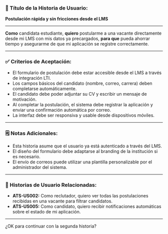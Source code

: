 ### 🧾 Título de la Historia de Usuario:

**Postulación rápida y sin fricciones desde el LMS**

---

**Como** candidata estudiante,
**quiero** postularme a una vacante directamente desde mi LMS con mis datos ya precargados,
**para que** pueda ahorrar tiempo y asegurarme de que mi aplicación se registre correctamente.

---

### ✅ Criterios de Aceptación:

* El formulario de postulación debe estar accesible desde el LMS a través de integración LTI.
* Los campos básicos del candidato (nombre, correo, carrera) deben completarse automáticamente.
* El candidato debe poder adjuntar su CV y escribir un mensaje de motivación.
* Al completar la postulación, el sistema debe registrar la aplicación y enviar una confirmación automática por correo.
* La interfaz debe ser responsiva y usable desde dispositivos móviles.

---

### 🗒️ Notas Adicionales:

* Esta historia asume que el usuario ya está autenticado a través del LMS.
* El diseño del formulario debe adaptarse al branding de la institución si es necesario.
* El envío de correos puede utilizar una plantilla personalizable por el administrador del sistema.

---

### 🔁 Historias de Usuario Relacionadas:

* **ATS-US002:** Como reclutador, quiero ver todas las postulaciones recibidas en una vacante para filtrar candidatos.
* **ATS-US005:** Como candidato, quiero recibir notificaciones automáticas sobre el estado de mi aplicación.

---

¿OK para continuar con la segunda historia?
